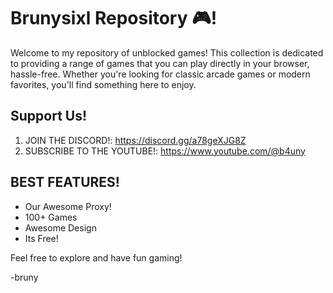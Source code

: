# Brunysixl Repository 🎮!

Welcome to my repository of unblocked games! This collection is dedicated to providing a range of games that you can play directly in your browser, hassle-free. Whether you're looking for classic arcade games or modern favorites, you'll find something here to enjoy.

## Support Us!

1. JOIN THE DISCORD!: https://discord.gg/a78geXJG8Z
2. SUBSCRIBE TO THE YOUTUBE!: https://www.youtube.com/@b4uny

## BEST FEATURES!

- Our Awesome Proxy!
- 100+ Games
- Awesome Design
- Its Free!

Feel free to explore and have fun gaming!

-bruny

